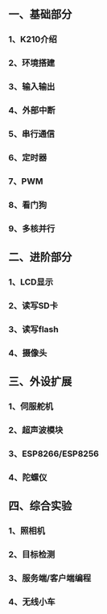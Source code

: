 ## 一、基础部分

### 1、K210介绍

###  2、环境搭建

###  3、输入输出

###  4、外部中断

###  5、串行通信

###  6、定时器

### 7、PWM

### 8、看门狗

### 9、多核并行

## 二、进阶部分

### 1、LCD显示

### 2、读写SD卡

### 3、读写flash

### 4、摄像头

## 三、外设扩展

### 1、伺服舵机

### 2、超声波模块

### 3、ESP8266/ESP8256

### 4、陀螺仪

## 四、综合实验

### 1、照相机

### 2、目标检测

### 3、服务端/客户端编程

### 4、无线小车

